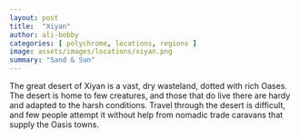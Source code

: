 ```yaml
---
layout: post
title:  "Xiyan"
author: ali-bobby
categories: [ polychrome, locations, regions ]
image: assets/images/locations/xiyan.png
summary: "Sand & Sun"
---
```


The great desert of Xiyan is a vast, dry wasteland, dotted with rich Oases. The desert is home to few creatures, and those that do live there are hardy and adapted to the harsh conditions. Travel through the desert is difficult, and few people attempt it without help from nomadic trade caravans that supply the Oasis towns.